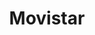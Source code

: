 ---
title: "Movistar"
url: /ciudad-guayana-puerto-ordaz/movistar-avenida-las-americas-2/
shop: Handy
---